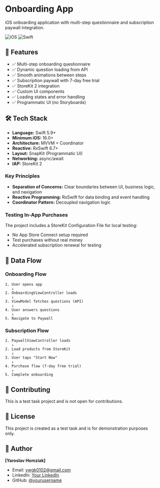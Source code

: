 # Onboarding App

iOS onboarding application with multi-step questionnaire and subscription paywall integration.

![iOS](https://img.shields.io/badge/iOS-16.0+-black?logo=apple)
![Swift](https://img.shields.io/badge/Swift-5.9+-orange?logo=swift)

## 📱 Features

- ✅ Multi-step onboarding questionnaire
- ✅ Dynamic question loading from API
- ✅ Smooth animations between steps
- ✅ Subscription paywall with 7-day free trial
- ✅ StoreKit 2 integration
- ✅ Custom UI components
- ✅ Loading states and error handling
- ✅ Programmatic UI (no Storyboards)

## 🛠️ Tech Stack

- **Language:** Swift 5.9+
- **Minimum iOS:** 16.0+
- **Architecture:** MVVM + Coordinator
- **Reactive:** RxSwift 6.7+
- **Layout:** SnapKit (Programmatic UI)
- **Networking:** async/await
- **IAP:** StoreKit 2

### Key Principles
- **Separation of Concerns:** Clear boundaries between UI, business logic, and navigation
- **Reactive Programming:** RxSwift for data binding and event handling
- **Coordinator Pattern:** Decoupled navigation logic

### Testing In-App Purchases

The project includes a StoreKit Configuration File for local testing:
- No App Store Connect setup required
- Test purchases without real money
- Accelerated subscription renewal for testing

## 🔄 Data Flow

### Onboarding Flow
```
1. User opens app
   ↓
2. OnboardingViewController loads
   ↓
3. ViewModel fetches questions (API)
   ↓
4. User answers questions
   ↓
5. Navigate to Paywall
```

### Subscription Flow
```
1. PaywallViewController loads
   ↓
2. Load products from StoreKit
   ↓
3. User taps "Start Now"
   ↓
4. Purchase flow (7-day free trial)
   ↓
5. Complete onboarding
```

## 🤝 Contributing

This is a test task project and is not open for contributions.

## 📄 License

This project is created as a test task and is for demonstration purposes only.

## 👤 Author

**[Yaroslav Homziak]**
- Email: ywgk0102@gmail.com
- LinkedIn: [Your LinkedIn](https://www.linkedin.com/in/yaroslav-homziak/)
- GitHub: [@yourusername](https://github.com/iOSYahoCode)